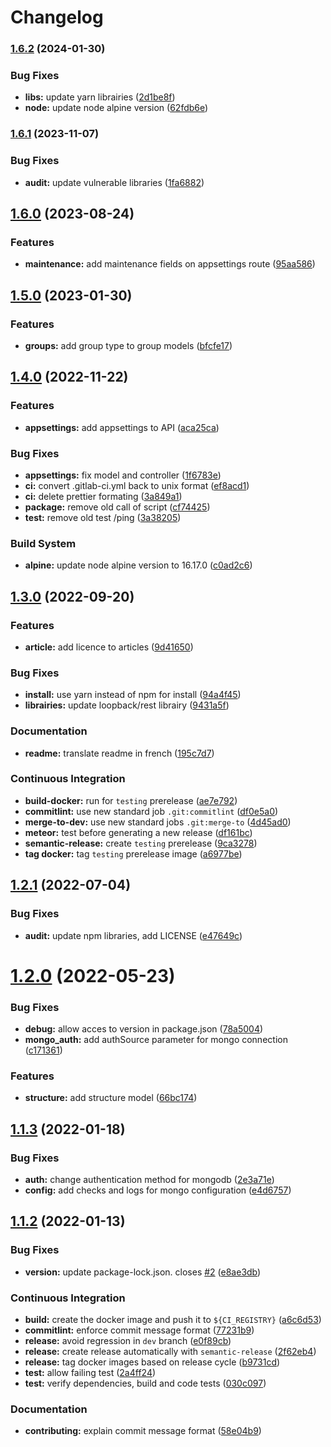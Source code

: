 # Changelog

### [1.6.2](https://gitlab.mim-libre.fr/alphabet/laboite-blog-api/compare/release/1.6.1...release/1.6.2) (2024-01-30)


### Bug Fixes

* **libs:** update yarn librairies ([2d1be8f](https://gitlab.mim-libre.fr/alphabet/laboite-blog-api/commit/2d1be8f76eb34e2573d5acc2f7eaac500c82a0d1))
* **node:** update node alpine version ([62fdb6e](https://gitlab.mim-libre.fr/alphabet/laboite-blog-api/commit/62fdb6e0046d7b0715c4b49ff8338e36bec95685))

### [1.6.1](https://gitlab.mim-libre.fr/alphabet/laboite-blog-api/compare/release/1.6.0...release/1.6.1) (2023-11-07)


### Bug Fixes

* **audit:** update vulnerable libraries ([1fa6882](https://gitlab.mim-libre.fr/alphabet/laboite-blog-api/commit/1fa68822429ffaf0c89b86d1d2b2ad844ce53c13))

## [1.6.0](https://gitlab.mim-libre.fr/alphabet/laboite-blog-api/compare/release/1.5.0...release/1.6.0) (2023-08-24)


### Features

* **maintenance:** add maintenance fields on appsettings route ([95aa586](https://gitlab.mim-libre.fr/alphabet/laboite-blog-api/commit/95aa586d326e0261e5c0c2a30604ba3d23d78d7a))

## [1.5.0](https://gitlab.mim-libre.fr/alphabet/laboite-blog-api/compare/release/1.4.0...release/1.5.0) (2023-01-30)


### Features

* **groups:** add group type to group models ([bfcfe17](https://gitlab.mim-libre.fr/alphabet/laboite-blog-api/commit/bfcfe171864bf7306e488d53b89db3edebf556f0))

## [1.4.0](https://gitlab.mim-libre.fr/alphabet/laboite-blog-api/compare/release/1.3.0...release/1.4.0) (2022-11-22)


### Features

* **appsettings:** add appsettings to API ([aca25ca](https://gitlab.mim-libre.fr/alphabet/laboite-blog-api/commit/aca25cab8c2176166cd6df89ef567817762b3d5b))


### Bug Fixes

* **appsettings:** fix model and controller ([1f6783e](https://gitlab.mim-libre.fr/alphabet/laboite-blog-api/commit/1f6783e536782aaad7be621bf7d986509bd2f382))
* **ci:** convert .gitlab-ci.yml back to unix format ([ef8acd1](https://gitlab.mim-libre.fr/alphabet/laboite-blog-api/commit/ef8acd1e62a971aa843e2861b06eefb9e113408b))
* **ci:** delete prettier formating ([3a849a1](https://gitlab.mim-libre.fr/alphabet/laboite-blog-api/commit/3a849a1ee3dc5e1d61588528cb500e9dd75971bc))
* **package:** remove old call of script ([cf74425](https://gitlab.mim-libre.fr/alphabet/laboite-blog-api/commit/cf74425bd000eeb8a9606b2c2187f8a3e0ff1e9c))
* **test:** remove old test /ping ([3a38205](https://gitlab.mim-libre.fr/alphabet/laboite-blog-api/commit/3a38205deb962dec69d802f954190ed2f8dd4f27))


### Build System

* **alpine:** update node alpine version to 16.17.0 ([c0ad2c6](https://gitlab.mim-libre.fr/alphabet/laboite-blog-api/commit/c0ad2c6f6ebdf9002825c679203dc29221e1d777))

## [1.3.0](https://gitlab.mim-libre.fr/alphabet/laboite-blog-api/compare/release/1.2.1...release/1.3.0) (2022-09-20)


### Features

* **article:** add licence to articles ([9d41650](https://gitlab.mim-libre.fr/alphabet/laboite-blog-api/commit/9d4165070f5b1460d4b06e966eba33e7bf7dc148))


### Bug Fixes

* **install:** use yarn instead of npm for install ([94a4f45](https://gitlab.mim-libre.fr/alphabet/laboite-blog-api/commit/94a4f4522d8ca40cccab04bebb3d51b9d14ed077))
* **librairies:** update loopback/rest librairy ([9431a5f](https://gitlab.mim-libre.fr/alphabet/laboite-blog-api/commit/9431a5f84dcf4e55f571df6f698bc6d429f3bdc0))


### Documentation

* **readme:** translate readme in french ([195c7d7](https://gitlab.mim-libre.fr/alphabet/laboite-blog-api/commit/195c7d7621d7b8203de6eeacce92d11285b4e5ee))


### Continuous Integration

* **build-docker:** run for `testing` prerelease ([ae7e792](https://gitlab.mim-libre.fr/alphabet/laboite-blog-api/commit/ae7e79237aac0758349749573fe785c7d5a7a8c2))
* **commitlint:** use new standard job `.git:commitlint` ([df0e5a0](https://gitlab.mim-libre.fr/alphabet/laboite-blog-api/commit/df0e5a0229c707cc4e1cd9afe5e86085bda8380f))
* **merge-to-dev:** use new standard jobs `.git:merge-to` ([4d45ad0](https://gitlab.mim-libre.fr/alphabet/laboite-blog-api/commit/4d45ad02240627bbc5b49b4f69681d6802b27fe0))
* **meteor:** test before generating a new release ([df161bc](https://gitlab.mim-libre.fr/alphabet/laboite-blog-api/commit/df161bc5ec43d00071bc9fbb61648597b68c5818))
* **semantic-release:** create `testing` prerelease ([9ca3278](https://gitlab.mim-libre.fr/alphabet/laboite-blog-api/commit/9ca327858adc2752d78f8a8ea9e6158a72e0590e))
* **tag docker:** tag `testing` prerelease image ([a6977be](https://gitlab.mim-libre.fr/alphabet/laboite-blog-api/commit/a6977be39cee5b3f892d3fbadf35287c131ef570))

## [1.2.1](https://gitlab.mim-libre.fr/alphabet/laboite-blog-api/compare/release/1.2.0...release/1.2.1) (2022-07-04)


### Bug Fixes

* **audit:** update npm libraries, add LICENSE ([e47649c](https://gitlab.mim-libre.fr/alphabet/laboite-blog-api/commit/e47649c8f9afc23158b7789654b01250209a7552))

# [1.2.0](https://gitlab.mim-libre.fr/alphabet/laboite-blog-api/compare/release/1.1.3...release/1.2.0) (2022-05-23)


### Bug Fixes

* **debug:** allow acces to version in package.json ([78a5004](https://gitlab.mim-libre.fr/alphabet/laboite-blog-api/commit/78a50040d519b97271af8d67eb2be4c15266d985))
* **mongo_auth:** add authSource parameter for mongo connection ([c171361](https://gitlab.mim-libre.fr/alphabet/laboite-blog-api/commit/c1713614b4f6782e175fef8f1993a12612228bfc))


### Features

* **structure:** add structure model ([66bc174](https://gitlab.mim-libre.fr/alphabet/laboite-blog-api/commit/66bc174f07da4af9167f57ae2abd002f68fa7225))

## [1.1.3](https://gitlab.mim-libre.fr/alphabet/laboite-blog-api/compare/release/1.1.2...release/1.1.3) (2022-01-18)


### Bug Fixes

* **auth:** change authentication method for mongodb ([2e3a71e](https://gitlab.mim-libre.fr/alphabet/laboite-blog-api/commit/2e3a71ef5012ed49a347dc9b7e63e4e91d80f3cd))
* **config:** add checks and logs for mongo configuration ([e4d6757](https://gitlab.mim-libre.fr/alphabet/laboite-blog-api/commit/e4d6757db32977c5abe48aa30a6e648cb5e92d24))

## [1.1.2](https://gitlab.mim-libre.fr/alphabet/laboite-blog-api/compare/release/1.1.1...release/1.1.2) (2022-01-13)


### Bug Fixes

* **version:** update package-lock.json. closes [#2](https://gitlab.mim-libre.fr/alphabet/laboite-blog-api/issues/2) ([e8ae3db](https://gitlab.mim-libre.fr/alphabet/laboite-blog-api/commit/e8ae3db1d6d50b8a59e79bd75cf7a2d8f2961226))


### Continuous Integration

* **build:** create the docker image and push it to `${CI_REGISTRY}` ([a6c6d53](https://gitlab.mim-libre.fr/alphabet/laboite-blog-api/commit/a6c6d53f7c238ac26062d856c89f39f857ab01d1))
* **commitlint:** enforce commit message format ([77231b9](https://gitlab.mim-libre.fr/alphabet/laboite-blog-api/commit/77231b9d84bddab829abf2882cb4814a304ad909))
* **release:** avoid regression in `dev` branch ([e0f89cb](https://gitlab.mim-libre.fr/alphabet/laboite-blog-api/commit/e0f89cbe8ae9a83be4227fab5e4b1f85a312f854))
* **release:** create release automatically with `semantic-release` ([2f62eb4](https://gitlab.mim-libre.fr/alphabet/laboite-blog-api/commit/2f62eb4ef874d4f2dddf63bbbfdb67ca0880c7c7))
* **release:** tag docker images based on release cycle ([b9731cd](https://gitlab.mim-libre.fr/alphabet/laboite-blog-api/commit/b9731cd0284e967f4bde58f82365deb93ff1945f))
* **test:** allow failing test ([2a4ff24](https://gitlab.mim-libre.fr/alphabet/laboite-blog-api/commit/2a4ff240dff3df203681042d1821359fc52a0e61))
* **test:** verify dependencies, build and code tests ([030c097](https://gitlab.mim-libre.fr/alphabet/laboite-blog-api/commit/030c097372c47a30d30570b1beed8165ad244842))


### Documentation

* **contributing:** explain commit message format ([58e04b9](https://gitlab.mim-libre.fr/alphabet/laboite-blog-api/commit/58e04b95cb566d3aac871d99d95f3b6fab1876aa))
